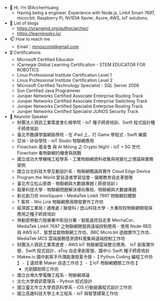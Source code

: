 - 👋 Hi, I’m @ArcherHuang
  - Having being a engineer. Experience with Node.js, Linkit Smart 7697, micro:bit, Raspberry Pi, NVIDIA Xavier, Azure, AWS, IoT solutions.
- 🌱  List of blogs
  - https://oranwind.org/author/archer/
  - https://learningsky.io/
- 📫 How to reach me 
  - Email：mmosconii@gmail.com
- 🎖 Certifications
  - Microsoft Certified Educator
  - iCarnegie Global Learning Certification - STEM EDUCATOR FOR ROBOTICS 
  - Linux Professional Institute Certification Level 1
  - Linux Professional Institute Certification Level 2
  - Microsoft Certified Technology Specialist - SQL Server 2008
  - Sun Certified Java Programmer
  - Juniper Networks Certified Associate Enterprise Routing Track
  - Juniper Networks Certified Associate Enterprise Switching Track
  - Juniper Networks Certified Specialist Enterprise Routing Track
  - Juniper Networks Certified Specialist JUNOS Security Track
- 📣 Keynote Speaker
  - 財團法人資訊工業策進會扎根學院 - IoT 種子師資培訓、Swift 程式設計種子師資培訓
  - 臺北市酷課學園網路學校 - 在 iPad 上，打 Game 學程式 : Swift 樂園
  - 亞洲・矽谷學院 - IoT Studio 物聯網應用
  - Flowchain 基金會 與 AI Mining 之 Crypto Night - IoT + 5G 世代 Flowchain 看物聯網的機會與挑戰
  - 國立成功大學機械工程學系 - 工業物聯網資料收集與視覺化之理論與實務案例
  - 國立台北科技大學互動設計系 - 物聯網概論與實作 Cloud Edge Device
  - Program the World 愛自造者學習協會  - 偏鄉教育自走車營隊
  - 臺北市立松山家商 - 物聯網與大數據專題 ( 師資培訓 )
  - 龍華科技大學 - 物聯網問題解決導向專班、物聯網與大數據專題
  - 新北創力坊 InnoSquare - MediaTek LinkIt 7697 物聯網初體驗
  - T 客邦 - Wio Link 物聯網應用開發實作工作坊
  - 經濟部工業局 / 通推處 / 聯發科 / 崑山科技大學 - 大專院校物聯網開發與應用之種子師資培訓
  - 勞動部勞動力發展署中彰投分署  - 智能遙控自走車 MechaCar、MediaTek LinkIt 7697 之物聯網開發與遠端控制應用 - 使用 Node-RED 與 AWS IoT、智慧盆栽物聯網工作坊、BBC Micro:bit 遊戲實作工作坊、MediaTek  MCS 雲端服務感測資料蒐集與遠端控制工作坊
  - 財團法人資訊工業策進會 - AWS IoT 物聯網雲端整合應用、 IoT 創客實作營、Swift 程式設計、eToy 自走車創客營、國中小 Swift 種子師資培訓
  - Makee.io 國中創客手作潛能激發夏令營
    -【 Python Coding 編程工作坊 】
    -【 遙控車 Maker 自造工作坊 】
    -【 IoT 物聯網體驗工作坊 】
    - 光劍鑄劍師工作坊
  - 國立台灣大學電機工程系 - 物聯網導論
  - 文化大學資訊管理系 - Python 程式設計
  - 國立臺北市立大學資訊科學系 - iOS 行動裝置程式設計工作坊
  - 國立高雄科技大學土木工程系 - IoT 與智慧建築工作坊
<!---
ArcherHuang/ArcherHuang is a ✨ special ✨ repository because its `README.md` (this file) appears on your GitHub profile.
You can click the Preview link to take a look at your changes.
💞️ 
- 👀 I’m interested in ...
--->
